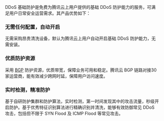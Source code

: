 DDoS 基础防护是免费为腾讯云上用户提供的基础 DDoS 防护能力的服务，可满足用户日常安全运营需求。其产品优势如下：

### 无需任何配置，自动开启

无需采购昂贵清洗设备，默认为腾讯云上用户自动开启基础 DDoS 防护能力，无需安装。

### 优质防护资源

采用 [BGP](https://cloud.tencent.com/document/product/1014/31127#B) 防护资源，优质带宽，保障业务可用和稳定。腾讯云 BGP 链路对接30家运营商，能有效减少跨网时延，保障用户访问速度。
 
### 实时检测，精准防护

基于自研防护集群和防护算法，实时检测，第一时间发现其中的攻击流量，秒级开启防护。基于优秀特征识别算法进行精确识别并清洗，能够有效防御常见 DDoS 攻击，包括但不限于 SYN Flood 及 ICMP Flood 等常见攻击。
